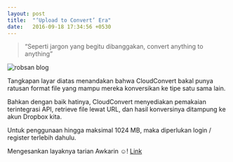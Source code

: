 ```yaml
---
layout: post
title:  "‘Upload to Convert’ Era"
date:   2016-09-18 17:34:56 +0530
---
```


> “Seperti jargon yang begitu dibanggakan, convert anything to anything”

![robsan blog](https://cdn-images-1.medium.com/max/600/1*1XckUDaaoNEdwgFvxe15OQ.png)

Tangkapan layar diatas menandakan bahwa CloudConvert bakal punya ratusan format file yang mampu mereka konversikan ke tipe satu sama lain.

Bahkan dengan baik hatinya, CloudConvert menyediakan pemakaian terintegrasi API, retrieve file lewat URL, dan hasil konversinya ditampung ke akun Dropbox kita.

Untuk penggunaan hingga maksimal 1024 MB, maka diperlukan login / register terlebih dahulu.

Mengesankan layaknya tarian Awkarin ☺! [Link](https://cloudconvert.org/)
